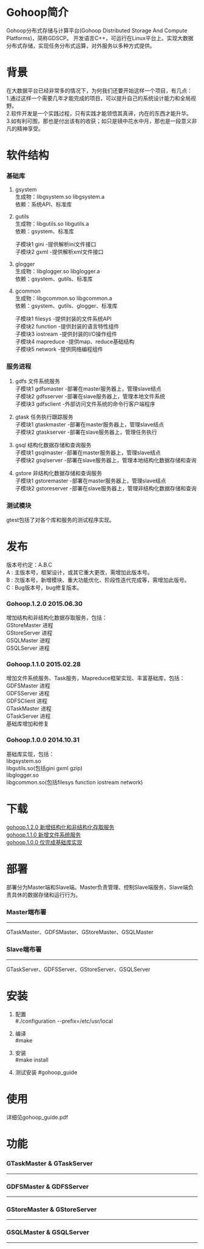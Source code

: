 Gohoop简介
====
Gohoop分布式存储与计算平台(Gohoop Distributed Storage And Compute Platforms)，简称GDSCP。
开发语言C++，可运行在Linux平台上。实现大数据分布式存储，实现任务分布式运算，对外服务以多种方式提供。

背景
====
在大数据平台已经非常多的情况下，为何我们还要开始这样一个项目，有几点：<br/>
1.通过这样一个需要几年才能完成的项目，可以提升自己的系统设计能力和全局视野。<br/>
2.软件开发是一个实践过程，只有实践才能领悟其真谛，内在的东西才能升华。<br/>
3.如有利可图，那也是付出该有的收获；如只是镜中花水中月，那也是一段意义非凡的精神享受。<br/>

软件结构
====
### 基础库
1. gsystem<br/>
    生成物：libgsystem.so libgsystem.a<br/>
    依赖：系统API、标准库<br/>

2. gutils<br/> 
    生成物：libgutils.so libgutils.a<br/>
    依赖：gsystem、标准库<br/>

    子模块1 gini -提供解析ini文件接口<br/>
    子模块2 gxml -提供解析xml文件接口<br/>
    
3. glogger<br/>
    生成物：libglogger.so libglogger.a<br/> 
    依赖：gsystem、gutils、标准库<br/>

4. gcommon<br/> 
    生成物：libgcommon.so libgcommon.a<br/> 
    依赖：gsystem、gutils、glogger、标准库<br/>

    子模块1 filesys     -提供封装的文件系统API<br/>
    子模块2 function    -提供封装的语言特性组件<br/>
    子模块3 iostream    -提供封装的I/O操作组件<br/>
    子模块4 mapreduce   -提供map、reduce基础结构<br/>
    子模块5 network     -提供网络编程组件<br/>

### 服务进程
1. gdfs 文件系统服务<br/>
    子模块1 gdfsmaster -部署在master服务器上，管理slave结点<br/>
    子模块2 gdfsserver -部署在slave服务器上，管理本地文件系统<br/>
    子模块3 gdfsclient -外部访问文件系统的命令行客户端程序<br/>

2. gtask 任务执行跟踪服务<br/>
    子模块1 gtaskmaster -部署在master服务器上，管理slave结点<br/>
    子模块2 gtaskserver -部署在slave服务器上，管理任务执行<br/>

3. gsql 结构化数据存储和查询服务<br/>
    子模块1 gsqlmaster -部署在master服务器上，管理slave结点<br/>
    子模块2 gsqlserver -部署在slave服务器上，管理本地结构化数据存储和查询<br/>

4. gstore 非结构化数据存储和查询服务<br/>
    子模块1 gstoremaster -部署在master服务器上，管理slave结点<br/>
    子模块2 gstoreserver -部署在slave服务器上，管理非结构化数据存储和查询<br/>

### 测试模块 
gtest包括了对各个库和服务的测试程序实现。

发布
====
版本号约定：A.B.C <br/>
A : 主版本号，框架设计，或其它重大更改，需增加此版本号。<br/>
B : 次版本号，新增模块、重大功能优化、阶段性迭代完成等，需增加此版号。<br/>
C : Bug版本号，bug修复版本。<br/>

### Gohoop.1.2.0 2015.06.30
增加结构和非结构化数据存取服务，包括：<br/>
GStoreMaster 进程<br/>
GStoreServer 进程<br/>
GSQLMaster 进程<br/>
GSQLServer 进程<br/>

### Gohoop.1.1.0 2015.02.28
增加文件系统服务、Task服务，Mapreduce框架实现、丰富基础库，包括：<br/>
GDFSMaster 进程<br/>
GDFSServer 进程<br/>
GDFSClient 进程<br/>
GTaskMaster 进程<br/>
GTaskServer 进程<br/>
基础库增加和修复<br/>

### Gohoop.1.0.0 2014.10.31
基础库实现，包括：<br/>
libgsystem.so<br/>
libgutils.so(包括gini gxml gzip)<br/>
libglogger.so<br/>
libgcommon.so(包括filesys function iostream network)<br/>
    
下载
====
[gohoop.1.2.0 新增结构化和非结构化存取服务](https://github.com/Gohoop/Gohoop/tag/gohoop.1.0.0.tar.gz) <br />
[gohoop.1.1.0 新增文件系统服务](https://github.com/Gohoop/Gohoop/tag/gohoop.1.0.2.tar.gz) <br />
[gohoop.1.0.0 仅完成基础库实现](https://github.com/Gohoop/Gohoop/tag/gohoop.1.0.4.tar.gz) <br />

部署
====
部署分为Master端和Slave端。Master负责管理、控制Slave端服务，Slave端负责具休的数据存储和运行行为。

### Master端布署
----
GTaskMaster、GDFSMaster、GStoreMaster、GSQLMaster

### Slave端布署
----
GTaskServer、GDFSServer、GStoreServer、GSQLServer

安装
====
1. 配置<br/>
#./configuration --prefix=/etc/usr/local

2. 编译<br/>
#make 

3. 安装<br/>
#make install

4. 测试安装
#gohoop_guide

使用
====
详细见gohoop_guide.pdf

功能
====
### GTaskMaster & GTaskServer
----
### GDFSMaster & GDFSServer
----
### GStoreMaster & GStoreServer
----
### GSQLMaster & GSQLServer
----
